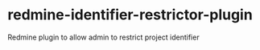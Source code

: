 redmine-identifier-restrictor-plugin
====================================

Redmine plugin to allow admin to restrict project identifier
